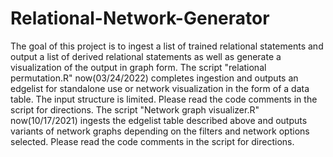 # Relational-Network-Generator
The goal of this project is to ingest a list of trained relational statements and output a list of derived relational statements as well as generate a visualization of the output in graph form.
The script "relational permutation.R" now(03/24/2022) completes ingestion and outputs an edgelist for standalone use or network visualization in the form of a data table.  The input structure is limited.  Please read the code comments in the script for directions.
The script "Network graph visualizer.R" now(10/17/2021) ingests the edgelist table described above and outputs variants of network graphs depending on the filters and network options selected.  Please read the code comments in the script for directions.
